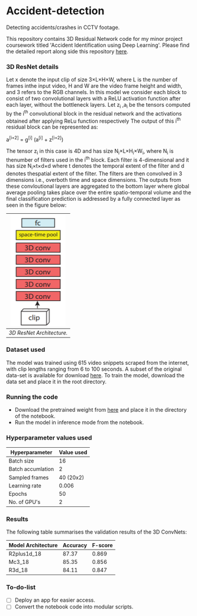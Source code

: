 # Accident-detection
Detecting accidents/crashes in CCTV footage.

This repository contains 3D Residual Network code for my minor project coursework titled 'Accident Identification using Deep Learning'. Please find the detailed report along side this repository [here](/assests/report.pdf).

### 3D ResNet details
Let x denote the input clip of size 3×L×H×W, where L is the number of frames inthe input video, H and W are the video frame height and width, and 3 refers to the RGB channels. In this model we consider each block to consist of two convolutional layers with a ReLU activation function after each layer, without the bottleneck layers.  Let z<sub>i</sub> ,a<sub>i</sub> be the tensors computed by the i<sup>th</sup> convolutional block in the residual network and  the activations obtained after applying ReLu function respectively The output of this i<sup>th</sup> residual block can be represented as:

a<sup>[i+2]</sup> = g<sup>[i]</sup> (a<sup>[i]</sup> + z<sup>[i+2]</sup>)

The  tensor z<sub>i</sub> in  this  case  is  4D  and  has  size N<sub>i</sub>×L×H<sub>i</sub>×W<sub>i</sub>,  where N<sub>i</sub> is  thenumber of filters used in the i<sup>th</sup> block. Each filter is 4-dimensional and it has size N<sub>i</sub>×t×d×d where t denotes the temporal extent of the filter and d denotes thespatial extent of the filter. The filters are then convolved in 3 dimensions i.e., overboth time and space dimensions.  The outputs from these convloutional layers are aggregated to the bottom layer where global average pooling takes place over the entire spatio-temporal volume and the final classification prediction is addressed by a fully connected layer as seen in the figure below:

|<img src=/assets/3D_Resnet.png/ width=150 height=300>| 
|:--:| 
| *3D ResNet Architecture.* |

### Dataset used
The model was trained using 615 video snippets scraped from the internet, with clip lengths ranging from 6 to 100 seconds. A subset of the original data-set is available for download [here](https://drive.google.com/uc?export=download&confirm=z7yV&id=1O5uVsSYa3zNS2Y344SkSWGniWWmQ4nFY). To train the model, download the data set and place it in the root directory.

### Running the code
- Download the pretrained weight from [here](https://drive.google.com/uc?export=download&confirm=cplh&id=1JfXAa0hR1oB9LGIz0SBO8RVbKz0jP5Tq) and place it in the directory of the notebook.
- Run the model in inference mode from the notebook.

### Hyperparameter values used
Hyperparameter | Value used
---------------|------------
Batch size | 16
Batch accumlation | 2
Sampled frames| 40 (20x2)
Learning rate | 0.006
Epochs | 50
No. of GPU's | 2

### Results

The following table summarises the validation results of the 3D ConvNets:

Model Architecture | Accuracy | F-score
----------|-----------|----------------
R2plus1d_18 | 87.37 | 0.869
Mc3_18 | 85.35 | 0.856
R3d_18 | 84.11 | 0.847

### To-do-list
- [ ] Deploy an app for easier access.
- [ ] Convert the notebook code into modular scripts.
